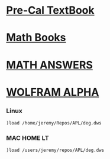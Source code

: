 # [Pre-Cal TextBook](https://drive.google.com/file/d/1ygtnpcQX_HhXZX7SsctTQaASouT5lilk/view?usp=sharing)
# [Math Books](https://drive.google.com/drive/folders/1iLD_Ap3FkKNrEbQx2nT4l_QlwVCaaibV?usp=sharing)
# [MATH ANSWERS](https://quizlet.com/explanations/textbook-solutions/precalculus-mathematics-for-calculus-5th-edition-9781439049488)
# [WOLFRAM ALPHA](https://www.wolframalpha.com/)


### Linux
```APL
)load /home/jeremy/Repos/APL/deg.dws
```
### MAC HOME LT
```APL
)load /users/jeremy/repos/APL/deg.dws
```

